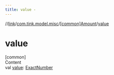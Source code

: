 ```yaml
---
title: value -
---
```

//[link](../../index.md)/[com.tink.model.misc](../index.md)/[[common]Amount](index.md)/[value](value.md)



# value  
[common]  
Content  
val [value](value.md): [ExactNumber](../[common]-exact-number/index.md)  



